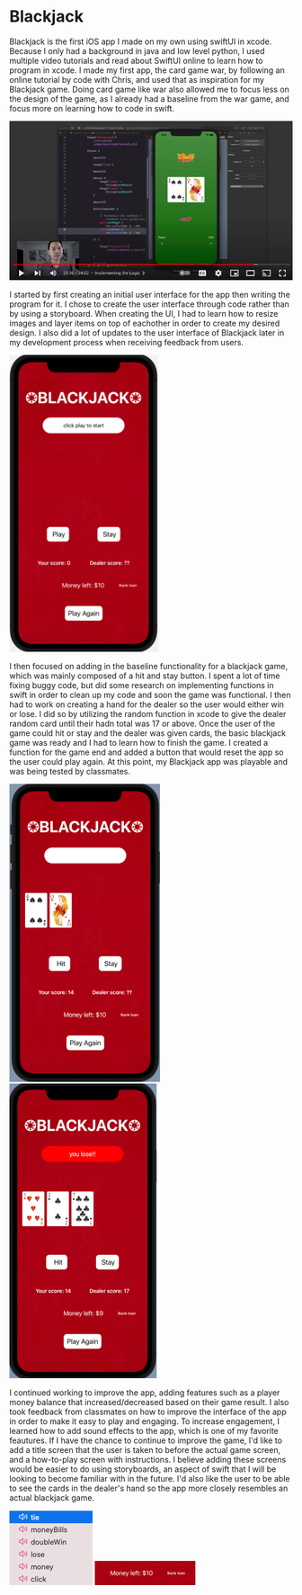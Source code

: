 # Blackjack

Blackjack is the first iOS app I made on my own using swiftUI in xcode. Because I only had a background in java and low level python, I used multiple video tutorials and read about SwiftUI online to learn how to program in xcode. I made my first app, the card game war, by following an online tutorial by code with Chris, and used that as inspiration for my Blackjack game. Doing card game like war also allowed me to focus less on the design of the game, as I already had a baseline from the war game, and focus more on learning how to code in swift.

![War](wartutorial.png)

I started by first creating an initial user interface for the app then writing the program for it. I chose to create the user interface through code rather than by using a storyboard. When creating the UI, I had to learn how to resize images and layer items on top of eachother in order to create my desired design. I also did a lot of updates to the user interface of Blackjack later in my development process when receiving feedback from users.

![UI](basicUI.png)

I then focused on adding in the baseline functionality for a blackjack game, which was mainly composed of a hit and stay button. I spent a lot of time fixing buggy code, but did some research on implementing functions in swift in order to clean up my code and soon the game was functional. I then had to work on creating a hand for the dealer so the user would either win or lose. I did so by utilizing the random function in xcode to give the dealer random card until their hadn total was 17 or above. Once the user of the game could hit or stay and the dealer was given cards, the basic blackjack game was ready and I had to learn how to finish the game. I created a function for the game end and added a button that would reset the app so the user could play again. At this point, my Blackjack app was playable and was being tested by classmates. 

![playing](playing.png)  ![end](endgame.png)


I continued working to improve the app, adding features such as a player money balance that increased/decreased based on their game result. I also took feedback from classmates on how to improve the interface of the app in order to make it easy to play and engaging. To increase engagement, I learned how to add sound effects to the app, which is one of my favorite feautures. If I have the chance to continue to improve the game, I'd like to add a title screen that the user is taken to before the actual game screen, and a how-to-play screen with instructions. I believe adding these screens would be easier to do using storyboards, an aspect of swift that I will be looking to become familiar with in the future. I'd also like the user to be able to see the cards in the dealer's hand so the app more closely resembles an actual blackjack game.

![sounds](sounds.png)  ![money](money.png)
